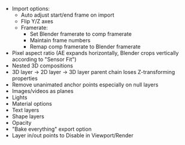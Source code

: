 - Import options:
    - Auto adjust start/end frame on import
    - Flip Y/Z axes
    - Framerate:
        - Set Blender framerate to comp framerate
        - Maintain frame numbers
        - Remap comp framerate to Blender framerate
- Pixel aspect ratio (AE expands horizontally, Blender crops vertically according to "Sensor Fit")
- Nested 3D compositions
- 3D layer -> 2D layer -> 3D layer parent chain loses Z-transforming properties
- Remove unanimated anchor points especially on null layers
- Images/videos as planes
- Lights
- Material options
- Text layers
- Shape layers
- Opacity
- "Bake everything" export option
- Layer in/out points to Disable in Viewport/Render